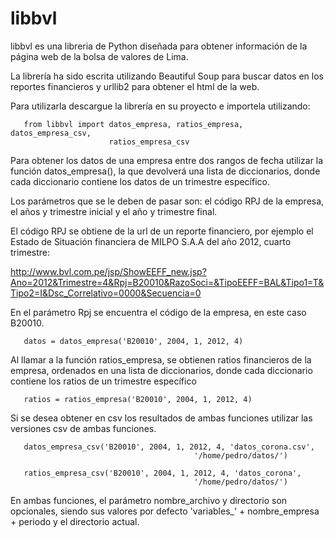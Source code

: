 libbvl
======

libbvl es una libreria de Python diseñada para obtener información de la página
web de la bolsa de valores de Lima.

La librería ha sido escrita utilizando Beautiful Soup para buscar datos en los
reportes financieros y urllib2 para obtener el html de la web.

Para utilizarla descargue la librería en su proyecto e importela utilizando:

       from libbvl import datos_empresa, ratios_empresa, datos_empresa_csv,
                          ratios_empresa_csv

Para obtener los datos de una empresa entre dos rangos de fecha utilizar la
función datos_empresa(), la que devolverá una lista de diccionarios, donde cada
diccionario contiene los datos de un trimestre específico.

Los parámetros que se le deben de pasar son: el código RPJ de la empresa, el
años y trimestre inicial y el año y trimestre final.

El código RPJ se obtiene de la url de un reporte financiero, por ejemplo el
Estado de Situación financiera de MILPO S.A.A del año 2012, cuarto trimestre:

http://www.bvl.com.pe/jsp/ShowEEFF_new.jsp?Ano=2012&Trimestre=4&Rpj=B20010&RazoSoci=&TipoEEFF=BAL&Tipo1=T&Tipo2=I&Dsc_Correlativo=0000&Secuencia=0

En el parámetro Rpj se encuentra el código de la empresa, en este caso B20010.

       datos = datos_empresa('B20010', 2004, 1, 2012, 4)

Al llamar a la función ratios_empresa, se obtienen ratios financieros de la
empresa, ordenados en una lista de diccionarios, donde cada diccionario
contiene los ratios de un trimestre específico


       ratios = ratios_empresa('B20010', 2004, 1, 2012, 4)

Si se desea obtener en csv los resultados de ambas funciones utilizar las
versiones csv de ambas funciones.


       datos_empresa_csv('B20010', 2004, 1, 2012, 4, 'datos_corona.csv',
                                             '/home/pedro/datos/')

       ratios_empresa_csv('B20010', 2004, 1, 2012, 4, 'datos_corona',
                                             '/home/pedro/datos/')

En ambas funciones, el parámetro nombre_archivo y directorio son opcionales,
siendo sus valores por defecto 'variables_' + nombre_empresa + periodo y el directorio
actual.



